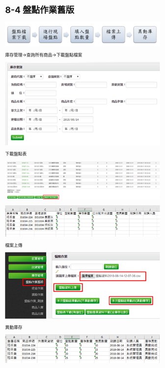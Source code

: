 # 8-4 盤點作業舊版

![](../.gitbook/assets/28.jpg)

庫存管理→查詢所有商品→下載盤點檔案

![](../.gitbook/assets/29.png)

下載盤點表

![](../.gitbook/assets/30.png)

![](../.gitbook/assets/31.png)

檔案上傳

![](../.gitbook/assets/32.png)

異動庫存

![](../.gitbook/assets/33.png)

